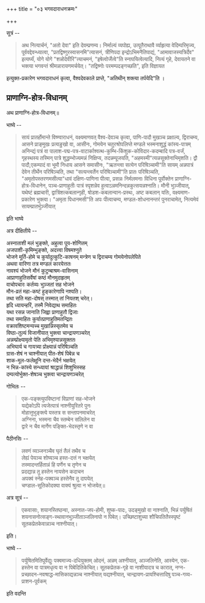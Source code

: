 +++
title = "०३ भगवदाराधनक्रमः"

+++

सूत्रं -- 

> अथ नित्यार्चनं, "अतो देवा" इति देवम्प्रणम्य। निर्माल्यं व्यपोह्य, उत्पूतैराथावै र्व्याहृत्या वेदिम्परिमृज्य, पूर्ववद्देवन्ध्यात्वा, "प्रतद्विष्णुरस्वासनमि"त्यासनं, त्रीणिपदा इन्द्रोऽभिमनैतिपाद्यं, "आमावाजस्यत्रिर्देव" इत्यर्घ्यं, योगे योगे "शन्नोदेवीरि"त्याचमनं, "इषेत्वोर्जेत्वे"ति स्नापयित्वेत्यादि, नित्यं गृहे, देवायतने वा भक्त्या भगवन्तं श्रीमन्नारायणमर्चयेत्। "तद्विष्णोः परमम्पदङ्गच्छति", इति विज्ञायत 

इत्युक्त-प्रकारेण भगवदाराधनं कृत्वा, वैश्वदेवकाले प्राप्ते, "अतिथीन् शक्त्या तर्पयेदि"ति । 

## प्राणाग्नि-होत्र-विधानम्

अथ प्राणाग्नि-होत्र-विधानम्॥

भाष्ये -- 

> सायं प्रातर्होमान्ते विष्ण्वाराधनं, वक्ष्यमाणवत् वैश्व-देवञ्च कृत्वा, पाणि-पादौ मुखञ्च प्रक्षाल्य, द्विराचम्य, आसने प्राङ्मुखः प्रत्यङुखो वा, आसीनः, गोमयेन चतुरश्रोपलिप्ते मण्डले भस्मनाशुद्धं कांस्य-पात्रम् अनिन्द्यं पत्रं वा पालाश-पद्म-पत्र-वाटार्काश्वत्थ-कुम्भि-किंशुक-कोविदार-कदम्बादि पत्र-वर्जं, गृहस्थस्य तस्मिन् पात्रे शुद्धम्भोज्यमन्नं निक्षिप्य, तदन्नम्पूजयति, "अहमस्मी"त्यन्नसूक्तेनाभिमृशति। द्वौ पादौ,एकम्पादं वा भूमौ निधाय आसने समासीनः, "ऋतन्त्वा सत्येन परिषिञ्चामी"ति सायम् अन्नपात्रं देवेन तीर्थेन परिषिञ्चति, तथा "सत्यन्त्वर्तेन परिषिञ्चामी"ति प्रातः परिषिञ्चति, "अमृतोपस्तरणमसीत्या"धावं दक्षिण-पाणिना पीत्वा, प्रसन्नः निर्मलमनाः विधिना पूर्वोक्तेन प्राणाग्नि-होत्र-विधानेन, पञ्च-प्राणाहुतीः पात्रं स्पृशन्नेव हुत्वाऽन्नमनिन्दन्नकुत्सयन्नश्नाति। मौनी भुञ्जीयात्, यथेष्टं ब्रह्मचारी, द्वात्रिंशत्कबलान्गृही, षोडश-कबलान्वान-प्रस्थः, अष्ट कबलान् यतिः, वक्ष्यमाण-प्रकारेण भुक्त्वा। "अमृता पिधानमसी"ति अपः पीत्वाचम्य, मण्डल-शोधनानन्तरं पुनराचामेत्, नित्यमेवं सायम्प्रातर्भुञ्जीयात् 

इति भाष्ये 

अत्र दीक्षितीये --

अस्नाताशी मलं भुङ्क्ते, अहुत्वा पूय-शोणितम्  
अजपाशी-कृमिम्भुङ्क्ते, अदत्त्वा विषमश्नुते  
भोजने मूर्ति-होमे च कुर्यादुत्कुटि-काषनम्
मन्त्रेण च द्विराचम्य गोमयेनोपलेपिते  
अथवा वारिणा तत्र मण्डलं कारयेत्ततः  
नावश्यं भोजने मौनं कुटुम्बाश्रम-वासिनाम्  
आप्राणाहुतिसर्वेषां कष्ठं मौनमुदाहृतम्  
वाचोपचारः कर्तव्यः भुञ्जतां सह भोजने  
मौन-व्रतं महा-कष्टं हुङ्कारेणापि नश्यति।  
तथा सति महा-दोषस् तस्मात् तां नियतश् चरेत्।  
हृदि ध्यायन्हरिं, तस्मै निवेद्याथ समाहितः  
यथा रसन्न जानाति जिह्वा प्राणाहुतौ द्विजाः  
तथा समाहितः कुर्यात्प्राणाहुतिमतन्द्रितः  
वक्रावशिष्टमन्यच्च मुखान्निस्सृतमेव च  
विष्ठा-तुल्यं विजानीयात् भुक्त्वा चान्द्रायणञ्चरेत्  
अन्नम्प्रोक्ष्यामृतो पेति अभिमृश्यान्नसूक्ततः  
अभिघार्य च गायत्र्या प्रोक्ष्यान्नं परिषिञ्चति  
ग्रास-शेषं न चाश्नीयात् पीत-शेषं पिबेन्न च  
शाक-मूल-फलेक्षूनि दन्त-भेदैर्न भक्षयेत्  
न भिन्न-कांस्ये सन्ध्यायां श्राद्धान्नं शिशुभिस्सह  
दम्पत्योर्भुक्त-शेषञ्च भुक्त्वा चान्द्रायणञ्चरेत् 

गोभिलः --

> एक-पङ्क्त्युपविष्टानां विप्राणां सह-भोजने  
यद्येकोऽपि त्यजेत्पात्रं नाश्नीयुरितरे पुनः  
मोहात्तुभुङ्क्त्ये यस्तत्र स सन्तापनमाचरेत्  
अग्निना, भस्मना चैव स्तम्बेन सलिलेन वा  
द्वारे न चैव मार्गेण पङ्क्ति-भेदस्तृणे न वा 

पैठीनसिः --

> लवणं व्यञ्जनञ्चैव घृतं तैलं तथैव च  
लेह्यं पेयञ्च शोष्यञ्च हस्त-दत्तं न भक्षयेत्  
तस्मादन्तर्हितान्नं हि पर्णेन च तृणेन च  
प्रदद्यान्न तु हस्तेन नायसेन कदाचन  
अपक्वं स्नेह-पक्वञ्च हस्तेनैव तु दापयेत्  
चण्डाल-सूतिकोदक्या वाक्यं श्रुत्वा न भोजयेत्॥ 

अत्र सूत्रं -- 

> एकवासाः, शयानस्तिष्ठन्वा, अस्नात-जप-होमी, शुष्क-पादः, उदङ्मुखो वा नाश्नाति, भिन्नं पर्युषितं शयनासनोत्सङ्ग-स्थावानभुञ्जीताञ्जलिनापो न पिबेत्। उच्छिष्टाशुच्या शौचिपतितैस्स्पृष्टं सूतकप्रेतकेवान्नञ्च नाश्नीयात्। 

इति।  

भाष्ये -- 

> पर्युषितमितिपूर्वेद्युः पक्वमाज्य-दधियुक्तम् ओदनं, अन्नम् अश्नीयात्, अञ्जलिनेति, आस्येन, एक-हस्तेन वा पात्रमधृत्य वा न पिबेदितिकेचित्। सूतकप्रेतक-गृहे वा नाशीयादत्र च कारात्, नग्न-प्रच्छादन-नवश्राद्ध-मासिकाद्यन्नञ्च नाश्नीयात् यद्यश्नीयात्, चान्द्रायण-प्रायश्चित्तादिषु पञ्च-गव्य-प्राशन-पूर्वकम् 

इति वदन्ति